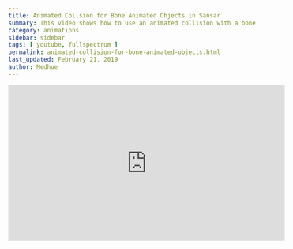 ```yaml
---
title: Animated Collsion for Bone Animated Objects in Sansar
summary: This video shows how to use an animated collision with a bone animated object in the virtual world of Sansar.
category: animations
sidebar: sidebar
tags: [ youtube, fullspectrum ]
permalink: animated-collision-for-bone-animated-objects.html
last_updated: February 21, 2019
author: Medhue
---
```


<iframe width="560" height="315" src="https://www.youtube.com/embed/smOVPBOcjCg" frameborder="0" allow="accelerometer; autoplay; encrypted-media; gyroscope; picture-in-picture" allowfullscreen></iframe>